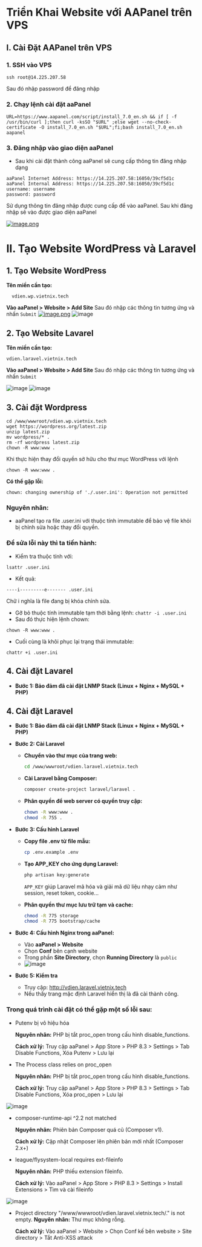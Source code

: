 # Triển Khai Website với AAPanel trên VPS

## I. Cài Đặt AAPanel trên VPS

### 1. SSH vào VPS
```
ssh root@14.225.207.58
```
Sau đó nhập password để đăng nhập 

### 2. Chạy lệnh cài đặt aaPanel
```
URL=https://www.aapanel.com/script/install_7.0_en.sh && if [ -f /usr/bin/curl ];then curl -ksSO "$URL" ;else wget --no-check-certificate -O install_7.0_en.sh "$URL";fi;bash install_7.0_en.sh aapanel
```
### 3. Đăng nhập vào giao diện aaPanel
* Sau khi cài đặt thành công aaPanel sẽ cung cấp thông tin đăng nhập dạng
```
aaPanel Internet Address: https://14.225.207.58:16050/39cf5d1c
aaPanel Internal Address: https://14.225.207.58:16050/39cf5d1c
username: username
password: password
```
Sử dụng thông tin đăng nhập được cung cấp để vào aaPanel. Sau khi đăng nhập sẽ vào được giao diện aaPanel

[![image.png](https://i.postimg.cc/FKqp85R2/image.png)](https://postimg.cc/p9fK5SKZ)

# II. Tạo Website WordPress và Laravel
## 1. Tạo Website WordPress

**Tên miền cần tạo:**
```
  vdien.wp.vietnix.tech 
```

**Vào aaPanel > Website > Add Site**
Sau đó nhập các thông tin tương ứng và nhấn `Submit`
[![image.png](https://i.postimg.cc/151K61fz/image.png)](https://postimg.cc/Yj8gKVNc)
![image](https://github.com/user-attachments/assets/95e2716d-685a-4fc1-ad96-45a51fcb8d44)

## 2. Tạo Website Lavarel


**Tên miền cần tạo:**
```
vdien.laravel.vietnix.tech
```
**Vào aaPanel > Website > Add Site**
Sau đó nhập các thông tin tương ứng và nhấn `Submit`

![image](https://github.com/user-attachments/assets/5a8fa69a-e3a5-43b7-91bd-f8612b387982)
![image](https://github.com/user-attachments/assets/ff3571b7-389e-45dd-9459-412f6d6989ac)

## 3. Cài đặt Wordpress
```
cd /www/wwwroot/vdien.wp.vietnix.tech
wget https://wordpress.org/latest.zip
unzip latest.zip
mv wordpress/* .
rm -rf wordpress latest.zip
chown -R www:www .
```
Khi thực hiện thay đổi quyền sở hữu cho thư mục WordPress với lệnh 
```
chown -R www:www .
```
**Có thể gặp lỗi:**
```
chown: changing ownership of './.user.ini': Operation not permitted
```
### Nguyên nhân:

* aaPanel tạo ra file .user.ini với thuộc tính immutable để bảo vệ file khỏi bị chỉnh sửa hoặc thay đổi quyền.

### Để sửa lỗi này thì ta tiến hành:
* Kiểm tra thuộc tính với:
```
lsattr .user.ini
```
* Kết quả:
```
----i---------e------- .user.ini
```
Chữ i nghĩa là file đang bị khóa chỉnh sửa.
* Gỡ bỏ thuộc tính immutable tạm thời bằng lệnh:
``
chattr -i .user.ini
``
* Sau đó thực hiện lệnh chown:
```
chown -R www:www .
```
* Cuối cùng là khôi phục lại trạng thái immutable:
```
chattr +i .user.ini
```

## 4. Cài đặt Lavarel 
* **Bước 1: Bảo đảm đã cài đặt LNMP Stack (Linux + Nginx + MySQL + PHP)**


## 4. Cài đặt Laravel

* **Bước 1: Bảo đảm đã cài đặt LNMP Stack (Linux + Nginx + MySQL + PHP)**

* **Bước 2: Cài Laravel**
  * **Chuyển vào thư mục của trang web:**
    ```bash
    cd /www/wwwroot/vdien.laravel.vietnix.tech
    ```
  * **Cài Laravel bằng Composer:**
    ```bash
    composer create-project laravel/laravel .
    ```
  * **Phân quyền để web server có quyền truy cập:**
    ```bash
    chown -R www:www .
    chmod -R 755 .
    ```

* **Bước 3: Cấu hình Laravel**
  * **Copy file .env từ file mẫu:**
    ```bash
    cp .env.example .env
    ```
  * **Tạo APP_KEY cho ứng dụng Laravel:**
    ```bash
    php artisan key:generate
    ```
    `APP_KEY` giúp Laravel mã hóa và giải mã dữ liệu nhạy cảm như session, reset token, cookie...

  * **Phân quyền thư mục lưu trữ tạm và cache:**
    ```bash
    chmod -R 775 storage
    chmod -R 775 bootstrap/cache
    ```

* **Bước 4: Cấu hình Nginx trong aaPanel:**
  - Vào **aaPanel > Website**  
  - Chọn **Conf** bên cạnh website  
  - Trong phần **Site Directory**, chọn **Running Directory** là `public`  
  - ![image](https://github.com/user-attachments/assets/99beea02-b3ae-4ea8-8cad-179d627b232e)

* **Bước 5: Kiểm tra**
  - Truy cập: http://vdien.laravel.vietnix.tech  
  - Nếu thấy trang mặc định Laravel hiển thị là đã cài thành công.
  
### Trong quá trình cài đặt có thể gặp một số lỗi sau:
* Putenv bị vô hiệu hóa
  
    **Nguyên nhân:** PHP bị tắt proc_open trong cấu hình disable_functions.

    **Cách xử lý:** Truy cập aaPanel > App Store > PHP 8.3 > Settings > Tab Disable Functions, Xóa Putenv > Lưu lại 
  
* The Process class relies on proc_open

    **Nguyên nhân:** PHP bị tắt proc_open trong cấu hình disable_functions.

    **Cách xử lý:** Truy cập aaPanel > App Store > PHP 8.3 > Settings > Tab Disable Functions, Xóa proc_open > Lưu lại 
  
![image](https://github.com/user-attachments/assets/e8a77501-7ac0-40df-8837-7949d4c4ed45)

* composer-runtime-api ^2.2 not matched

    **Nguyên nhân:** Phiên bản Composer quá cũ (Composer v1).

    **Cách xử lý:** Cập nhật Composer lên phiên bản mới nhất (Composer 2.x+)

* league/flysystem-local requires ext-fileinfo

    **Nguyên nhân:** PHP thiếu extension fileinfo.

    **Cách xử lý:** Vào aaPanel > App Store > PHP 8.3 > Settings > Install Extensions > Tìm và cài fileinfo

![image](https://github.com/user-attachments/assets/2bdb8bbe-024a-4557-94f5-af669c81fb37)

* Project directory "/www/wwwroot/vdien.laravel.vietnix.tech/." is not empty.
    **Nguyên nhân:** Thư mục không rỗng.

    **Cách xử lý:** Vào aaPanel > Website > Chọn Conf kế bên website > Site directory > Tắt Anti-XSS attack

